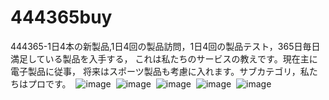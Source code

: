 # 444365buy
444365-1日4本の新製品,1日4回の製品訪問，1日4回の製品テスト，365日毎日満足している製品を入手する，
これは私たちのサービスの教えです。現在主に電子製品に従事，
将来はスポーツ製品も考慮に入れます。サブカテゴリ，私たちはプロです。
 ![image](https://github.com/neozzx/444365buy/raw/master/444365buy/444365buy/1.png)
 ![image](https://github.com/neozzx/444365buy/raw/master/444365buy/444365buy/2.png)
 ![image](https://github.com/neozzx/444365buy/raw/master/444365buy/444365buy/3.png)
 ![image](https://github.com/neozzx/444365buy/raw/master/444365buy/444365buy/4.png)
 ![image](https://github.com/neozzx/444365buy/raw/master/444365buy/444365buy/5.png)
